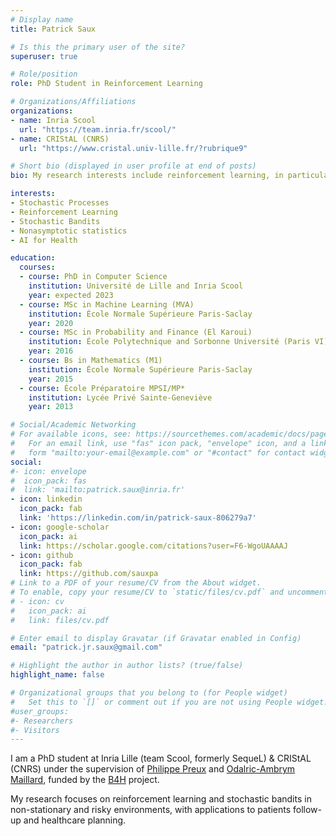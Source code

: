 ```yaml
---
# Display name
title: Patrick Saux

# Is this the primary user of the site?
superuser: true

# Role/position
role: PhD Student in Reinforcement Learning

# Organizations/Affiliations
organizations:
- name: Inria Scool
  url: "https://team.inria.fr/scool/"
- name: CRIStAL (CNRS)
  url: "https://www.cristal.univ-lille.fr/?rubrique9"

# Short bio (displayed in user profile at end of posts)
bio: My research interests include reinforcement learning, in particular stochastic bandits, and application to health.

interests:
- Stochastic Processes
- Reinforcement Learning
- Stochastic Bandits
- Nonasymptotic statistics
- AI for Health

education:
  courses:
  - course: PhD in Computer Science
    institution: Université de Lille and Inria Scool
    year: expected 2023
  - course: MSc in Machine Learning (MVA)
    institution: École Normale Supérieure Paris-Saclay
    year: 2020
  - course: MSc in Probability and Finance (El Karoui)
    institution: École Polytechnique and Sorbonne Université (Paris VI)
    year: 2016
  - course: Bs in Mathematics (M1)
    institution: École Normale Supérieure Paris-Saclay
    year: 2015
  - course: École Préparatoire MPSI/MP*
    institution: Lycée Privé Sainte-Geneviève
    year: 2013

# Social/Academic Networking
# For available icons, see: https://sourcethemes.com/academic/docs/page-builder/#icons
#   For an email link, use "fas" icon pack, "envelope" icon, and a link in the
#   form "mailto:your-email@example.com" or "#contact" for contact widget.
social:
#- icon: envelope
#  icon_pack: fas
#  link: 'mailto:patrick.saux@inria.fr'
- icon: linkedin
  icon_pack: fab
  link: 'https://linkedin.com/in/patrick-saux-806279a7'
- icon: google-scholar
  icon_pack: ai
  link: https://scholar.google.com/citations?user=F6-WgoUAAAAJ
- icon: github
  icon_pack: fab
  link: https://github.com/sauxpa
# Link to a PDF of your resume/CV from the About widget.
# To enable, copy your resume/CV to `static/files/cv.pdf` and uncomment the lines below.
# - icon: cv
#   icon_pack: ai
#   link: files/cv.pdf

# Enter email to display Gravatar (if Gravatar enabled in Config)
email: "patrick.jr.saux@gmail.com"

# Highlight the author in author lists? (true/false)
highlight_name: false

# Organizational groups that you belong to (for People widget)
#   Set this to `[]` or comment out if you are not using People widget.
#user_groups:
#- Researchers
#- Visitors
---
```


I am a PhD student at Inria Lille (team Scool, formerly SequeL) & CRIStAL (CNRS) under the supervision of [Philippe Preux](https://philippe-preux.github.io/) and [Odalric-Ambrym Maillard](http://odalricambrymmaillard.neowordpress.fr/), funded by the [B4H](https://www.inria.fr/en/philippe-preux-winner-ulne-i-sites-expand-call-projects) project.

My research focuses on reinforcement learning and stochastic bandits in non-stationary and risky environments, with applications to patients follow-up and healthcare planning.
